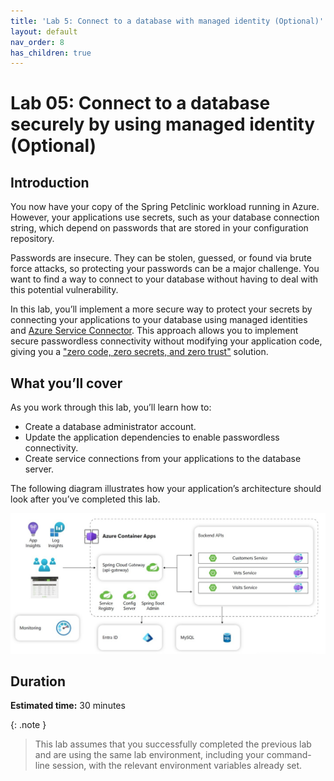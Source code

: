 ```yaml
---
title: 'Lab 5: Connect to a database with managed identity (Optional)'
layout: default
nav_order: 8
has_children: true
---
```


# Lab 05: Connect to a database securely by using managed identity (Optional)

## Introduction

You now have your copy of the Spring Petclinic workload running in Azure. However, your applications use secrets, such as your database connection string, which depend on passwords that are stored in your configuration repository.

Passwords are insecure. They can be stolen, guessed, or found via brute force attacks, so protecting your passwords can be a major challenge. You want to find a way to connect to your database without having to deal with this potential vulnerability.

In this lab, you’ll implement a more secure way to protect your secrets by connecting your applications to your database using managed identities and [Azure Service Connector](https://learn.microsoft.com/azure/service-connector/overview). This approach allows you to implement secure passwordless connectivity without modifying your application code, giving you  a ["zero code, zero secrets, and zero trust"](https://learn.microsoft.com/azure/developer/intro/passwordless-overview) solution.

## What you’ll cover

As you work through this lab, you’ll learn how to:

-   Create a database administrator account.
-   Update the application dependencies to enable passwordless connectivity.
-   Create service connections from your applications to the database server.

The following diagram illustrates how your application’s architecture should look after you’ve completed this lab.

![lab 5 overview](../../images/acalab-managed-identity.png)

## Duration

**Estimated time:** 30 minutes

{: .note }
> This lab assumes that you successfully completed the previous lab and are using the same lab environment, including your command-line session, with the relevant environment variables already set.
